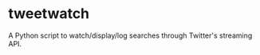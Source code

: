 tweetwatch
==========

A Python script to watch/display/log searches through Twitter's streaming API.
